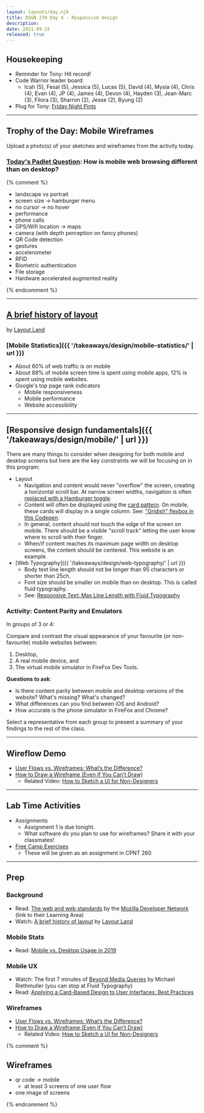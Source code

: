 ```yaml
---
layout: layouts/day.njk
title: DSGN 270 Day 4 - Responsive design
description: 
date: 2021-09-15
released: true
---
```


## Housekeeping
- Reminder for Tony: Hit record!
- Code Warrior leader board:
    - Icah (5), Fesal (5), Jessica (5), Lucas (5), David (4), Mysia (4), Chris (4), Evan (4), JP (4), James (4),  Devon (4), Hayden (3), Jean-Marc (3), Filora (3), Sharron (2), Jesse (2), Byung (2)
- Plug for Tony: [Friday Night Pints](https://www.meetup.com/pxandpints/events/280245328)

---

## Trophy of the Day: Mobile Wireframes
Upload a photo(s) of your sketches and wireframes from the activity today.

### [Today's Padlet Question](https://padlet.com/acidtone/fall_2021): How is mobile web browsing different than on desktop?

{% comment %}

- landscape vs portrait
- screen size -> hamburger menu
- no cursor -> no hover
- performance
- phone calls
- GPS/Wifi location -> maps
- camera (with depth perception on fancy phones)
- QR Code detection
- gestures
- accelerometer
- RFID
- Biometric authentication
- File storage
- Hardware accelerated augmented reality

{% endcomment %}

---

## [A brief history of layout](https://youtu.be/E005mjqpZ9Y) 
by [Layout Land](https://www.youtube.com/c/LayoutLand/)

### [Mobile Statistics]({{ '/takeaways/design/mobile-statistics/' | url }})
- About 60% of web traffic is on mobile
- About 88% of mobile screen time is spent using mobile apps, 12% is spent using mobile websites.
- Google's top page rank indicators
    - Mobile responsiveness
    - Mobile performance
    - Website accessibility

---

## [Responsive design fundamentals]({{ '/takeaways/design/mobile/' | url }})
There are many things to consider when designing for both mobile and desktop screens but here are the key constraints we will be focusing on in this program:
- Layout
    - Navigation and content would never "overflow" the screen, creating a horizontal scroll bar. At narrow screen widths, navigation is often [replaced with a Hamburger toggle](https://codepen.io/acidtone/pen/xxqmWXb).
    - Content will often be displayed using the [card pattern](https://rubygarage.org/blog/card-based-design-best-practices). On mobile, these cards will display in a single column. See: ["Gridish" flexbox in this Codepen](https://codepen.io/acidtone/pen/ZEpgMGL).
    - In general, content should not touch the edge of the screen on mobile. There should be a visible "scroll track" letting the user know where to scroll with their finger.
    - When/if content reaches its maximum page width on desktop screens, the content should be centered. This website is an example.
- [Web Typography]({{ '/takeaways/design/web-typography/' | url }})
    - Body text line length should not be longer than 95 characters or shorter than 25ch.
    - Font size should be smaller on mobile than on desktop. This is called fluid typography.
    - See: [Responsive Text: Max Line Length with Fluid Typography](https://codepen.io/browsertherapy/pen/RwaJmbx)

### Activity: Content Parity and Emulators
In groups of 3 or 4:

Compare and contrast the visual appearance of your favourite (or non-favourite) mobile websites between:
1. Desktop,
2. A real mobile device, and
3. The virtual mobile simulator in FireFox Dev Tools.

**Questions to ask**:
- Is there content parity between mobile and desktop versions of the website? What's missing? What's changed?
- What differences can you find between iOS and Android?
- How accurate is the phone simulator in FireFox and Chrome? 

Select a representative from each group to present a summary of your findings to the rest of the class.

---

## Wireflow Demo
- [User Flows vs. Wireframes: What’s the Difference?](https://careerfoundry.com/en/blog/ux-design/user-flows-vs-wireframes/)
- [How to Draw a Wireframe (Even if You Can’t Draw)](https://www.nngroup.com/articles/draw-wireframe-even-if-you-cant-draw/)
    - Related Video: [How to Sketch a UI for Non-Designers](https://www.youtube.com/watch?v=X2CbeBojKVM)

---

## Lab Time Activities
- Assignments
    - Assignment 1 is due tonight.
    - What software do you plan to use for wireframes? Share it with your classmates! 
- [Free Camp Exercises](https://www.freecodecamp.org/learn/responsive-web-design/)
    - These will be given as an assignment in CPNT 260

---

## Prep
### Background
- Read: [The web and web standards](https://developer.mozilla.org/en-US/docs/Learn/Getting_started_with_the_web/The_web_and_web_standards) by the [Mozilla Developer Network](https://developer.mozilla.org/en-US/docs/Learn) (link to their Learning Area)
- Watch: [A brief history of layout](https://youtu.be/E005mjqpZ9Y) by [Layout Land](https://www.youtube.com/c/LayoutLand/)

### Mobile Stats
- Read: [Mobile vs. Desktop Usage in 2019](https://www.perficient.com/insights/research-hub/mobile-vs-desktop-usage-study)

### Mobile UX
- Watch: The first 7 minutes of [Beyond Media Queries](https://vimeo.com/235428198) by Michael Riethmuller (you can stop at Fluid Typography)
- Read: [Applying a Card-Based Design to User Interfaces: Best Practices](https://rubygarage.org/blog/card-based-design-best-practices)

### Wireframes
- [User Flows vs. Wireframes: What’s the Difference?](https://careerfoundry.com/en/blog/ux-design/user-flows-vs-wireframes/)
- [How to Draw a Wireframe (Even if You Can’t Draw)](https://www.nngroup.com/articles/draw-wireframe-even-if-you-cant-draw/)
    - Related Video: [How to Sketch a UI for Non-Designers](https://www.youtube.com/watch?v=X2CbeBojKVM)
    
{% comment %}

## Wireframes
- qr code -> mobile
    - at least 3 screens of one user flow
- one image of screens

{% endcomment %}